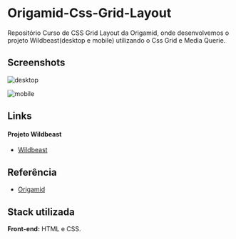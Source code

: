 ﻿# Origamid-Css-Grid-Layout
 Repositório Curso de CSS Grid Layout da Origamid, onde desenvolvemos o projeto Wildbeast(desktop e mobile) utilizando o Css Grid e Media Querie. 
 

 ## Screenshots
![desktop](https://github.com/diegorafaelvieira/Origamid-Css-Grid-Layout/assets/31875207/2c423bc8-2f77-4d56-bdd9-807aeeb33482)

![mobile](https://github.com/diegorafaelvieira/Origamid-Css-Grid-Layout/assets/31875207/ce665edd-9ff2-4c17-be32-07f252b7fd6f)



## Links
  #### Projeto Wildbeast
 - [Wildbeast](https://origamid-css-grid-layout.vercel.app/)



## Referência

 - [Origamid](https://www.origamid.com/curso/css-grid-layout)


## Stack utilizada

**Front-end:** HTML e CSS.
